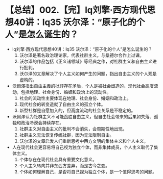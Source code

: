 # 【总结】002.【完】lq刘擎·西方现代思想40讲：lq35 沃尔泽：“原子化的个人”是怎么诞生的？

-   lq刘擎·西方现代思想40讲：lq35 沃尔泽：“原子化的个人”是怎么诞生的？
    1.  沃尔泽是著名政治理论家，代表社群主义，与桑德尔合作上过课。
    2.  沃尔泽的作品包括《正义诸领域》等经典之作，对社群主义和自由主义进行批判。
    3.  沃尔泽的文章解决了个人主义如何产生的问题，指出自由主义的个人观是虚构的。
-   沃爾澤指出自由主義的批評存在矛盾，个人是被社会塑造的，现代社会高度流动，包括地理、社会身份、婚姻和政治上的流动性。
    1.  社会的流动性主要体现在地理、社会身份、婚姻和政治上。
    2.  现代社会的转变造就了自由主义的孤立个体。
    3.  新型社群是自愿加入的，但高度流动的社会关系是不稳定的。
-   沃爾澤认为社群主义不可能战胜自由主义，但自由社会带来的后果如失落、孤独和政治冷漠会持续存在。
    1.  社群主义对自由主义的批判不会消失，会周期性地出现。
    2.  社群主义无法恢复传统社群，因为无法限制自由。
    3.  沃尔泽的文章启发人们重新思考中西方文明的集体主义和个人主义。
-   人在现代社会更容易将自己视为独立个体，而非集体成员，个人主义取代了集体主义。
    1.  个体存在在现代社会具有重要文化意义。
    2.  个人主义转向并非东西方差异，而是古今之变。
    3.  个体如何理解自己，是否将自己视为独立个体，是一个值得思考的问题。